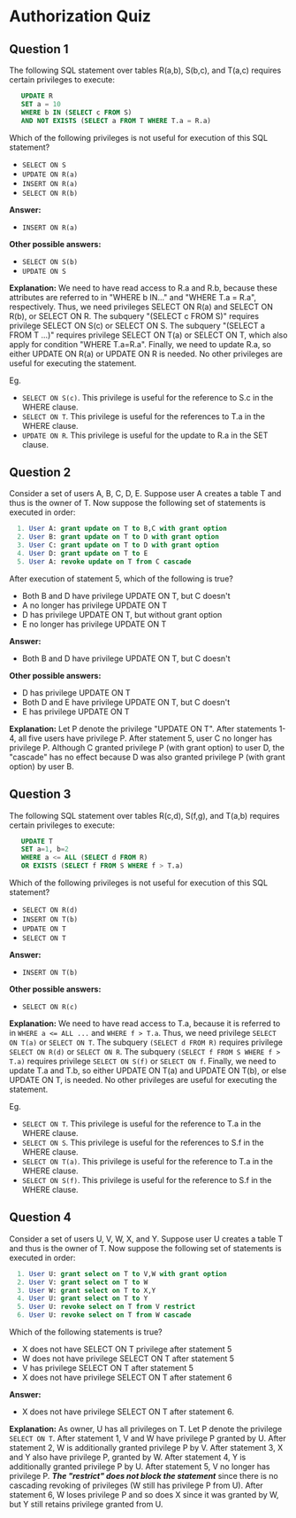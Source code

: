 Authorization Quiz 
============================

Question 1
-----------------
The following SQL statement over tables R(a,b), S(b,c), and T(a,c) requires certain privileges to execute: 
```SQL
   UPDATE R
   SET a = 10
   WHERE b IN (SELECT c FROM S)
   AND NOT EXISTS (SELECT a FROM T WHERE T.a = R.a)
```
Which of the following privileges is not useful for execution of this SQL statement? 

* `SELECT ON S`
* `UPDATE ON R(a)`
* `INSERT ON R(a)`
* `SELECT ON R(b)`

**Answer:**
* `INSERT ON R(a)`

**Other possible answers:**
* `SELECT ON S(b)`
* `UPDATE ON S`

**Explanation:**
We need to have read access to R.a and R.b, because these attributes are referred to in "WHERE b IN..." and "WHERE T.a = R.a", respectively. Thus, we need privileges SELECT ON R(a) and SELECT ON R(b), or SELECT ON R. The subquery "(SELECT c FROM S)" requires privilege SELECT ON S(c) or SELECT ON S. The subquery "(SELECT a FROM T ...)" requires privilege SELECT ON T(a) or SELECT ON T, which also apply for condition "WHERE T.a=R.a". Finally, we need to update R.a, so either UPDATE ON R(a) or UPDATE ON R is needed. No other privileges are useful for executing the statement.

Eg.
* `SELECT ON S(c)`. This privilege is useful for the reference to S.c in the WHERE clause.
* `SELECT ON T`. This privilege is useful for the references to T.a in the WHERE clause.
* `UPDATE ON R`. This privilege is useful for the update to R.a in the SET clause.


Question 2
-----------------------
Consider a set of users A, B, C, D, E. Suppose user A creates a table T and thus is the owner of T. Now suppose the following set of statements is executed in order: 
```SQL
  1. User A: grant update on T to B,C with grant option
  2. User B: grant update on T to D with grant option
  3. User C: grant update on T to D with grant option
  4. User D: grant update on T to E
  5. User A: revoke update on T from C cascade
```
After execution of statement 5, which of the following is true? 

* Both B and D have privilege UPDATE ON T, but C doesn't
* A no longer has privilege UPDATE ON T
* D has privilege UPDATE ON T, but without grant option
* E no longer has privilege UPDATE ON T

**Answer:** 
* Both B and D have privilege UPDATE ON T, but C doesn't

**Other possible answers:**
* D has privilege UPDATE ON T
* Both D and E have privilege UPDATE ON T, but C doesn't
* E has privilege UPDATE ON T

**Explanation:**
Let P denote the privilege "UPDATE ON T". After statements 1-4, all five users have privilege P. After statement 5, user C no longer has privilege P. Although C granted privilege P (with grant option) to user D, the "cascade" has no effect because D was also granted privilege P (with grant option) by user B.


Question 3
-------------------
The following SQL statement over tables R(c,d), S(f,g), and T(a,b) requires certain privileges to execute: 
```SQL
   UPDATE T
   SET a=1, b=2
   WHERE a <= ALL (SELECT d FROM R)
   OR EXISTS (SELECT f FROM S WHERE f > T.a)
```
Which of the following privileges is not useful for execution of this SQL statement? 

* `SELECT ON R(d)`
* `INSERT ON T(b)`
* `UPDATE ON T`
* `SELECT ON T`

**Answer:** 
* `INSERT ON T(b)`

**Other possible answers:**
* `SELECT ON R(c)`

**Explanation:** 
We need to have read access to T.a, because it is referred to in `WHERE a <= ALL ...` and `WHERE f > T.a`. Thus, we need privilege `SELECT ON T(a)` or `SELECT ON T`. The subquery `(SELECT d FROM R)` requires privilege `SELECT ON R(d)` or `SELECT ON R`. The subquery `(SELECT f FROM S WHERE f > T.a)` requires privilege `SELECT ON S(f)` or `SELECT ON f`. Finally, we need to update T.a and T.b, so either UPDATE ON T(a) and UPDATE ON T(b), or else UPDATE ON T, is needed. No other privileges are useful for executing the statement.

Eg.
* `SELECT ON T`. This privilege is useful for the reference to T.a in the WHERE clause.
* `SELECT ON S`. This privilege is useful for the references to S.f in the WHERE clause.
* `SELECT ON T(a)`. This privilege is useful for the reference to T.a in the WHERE clause.
* `SELECT ON S(f)`. This privilege is useful for the reference to S.f in the WHERE clause.


Question 4
----------------------
Consider a set of users U, V, W, X, and Y. Suppose user U creates a table T and thus is the owner of T. Now suppose the following set of statements is executed in order: 
```SQL
  1. User U: grant select on T to V,W with grant option
  2. User V: grant select on T to W
  3. User W: grant select on T to X,Y
  4. User U: grant select on T to Y
  5. User U: revoke select on T from V restrict
  6. User U: revoke select on T from W cascade
```
Which of the following statements is true? 

* X does not have SELECT ON T privilege after statement 5
* W does not have privilege SELECT ON T after statement 5
* V has privilege SELECT ON T after statement 5
* X does not have privilege SELECT ON T after statement 6

**Answer:** 
* X does not have privilege SELECT ON T after statement 6. 

**Explanation:** 
As owner, U has all privileges on T. Let P denote the privilege `SELECT ON T`. After statement 1, V and W have privilege P granted by U. After statement 2, W is additionally granted privilege P by V. After statement 3, X and Y also have privilege P, granted by W. After statement 4, Y is additionally granted privilege P by U. After statement 5, V no longer has privilege P. ***The "restrict" does not block the statement*** since there is no cascading revoking of privileges (W still has privilege P from U). After statement 6, W loses privilege P and so does X since it was granted by W, but Y still retains privilege granted from U.
